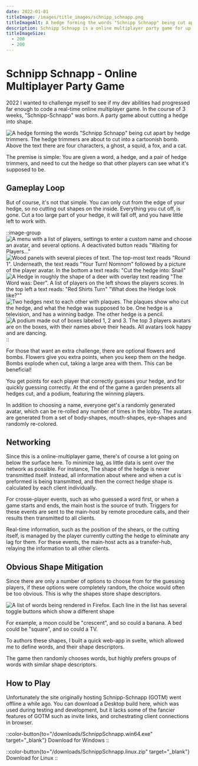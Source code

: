```yaml
---
date: 2022-01-01
titleImage: /images/title_images/schnipp_schnapp.png
titleImageAlt: A hedge forming the words "Schnipp Schnapp" being cut apart by hedge trimmers. The hedge trimmers are about to cut into a cartoonish bomb. Above the text there are four characters, a ghost, a squid, a fox, and a cat.
description: Schnipp Schnapp is a online multiplayer party game for up to eight players. In Schnipp Schnapp you need to cut a hedge into shape, so that the other players recognize it. But watch out, while you can always trim a hedge smaller, you can't grow it back once it is cut.
titleImageSize:
  - 200
  - 200
---
```


# Schnipp Schnapp - Online Multiplayer Party Game

2022 I wanted to challenge myself to see if my dev abilities had progressed far enough to code a real-time online multiplayer game.
In the course of 3 weeks, "Schnipp-Schnapp" was born.
A party game about cutting a hedge into shape.

![A hedge forming the words "Schnipp Schnapp" being cut apart by hedge trimmers. The hedge trimmers are about to cut into a cartoonish bomb. Above the text there are four characters, a ghost, a squid, a fox, and a cat.](/images/posts/schnipp_schnapp/Splash.png)

The premise is simple: You are given a word, a hedge, and a pair of hedge trimmers, and need to cut the hedge so that other players can see what it's supposed to be.

<!--more-->

## Gameplay Loop

But of course, it's not that simple. You can only cut from the edge of your hedge, so no cutting out shapes on the inside.
Everything you cut off, is gone.
Cut a too large part of your hedge, it will fall off, and you have little left to work with.

::image-group
![A menu with a list of players, settings to enter a custom name and choose an avatar, and several options. A deactivated button reads "Waiting for Players..."](/images/posts/schnipp_schnapp/lobby.png)
![Wood panels with several pieces of text. The top-most text reads "Round 1". Underneath, the text reads "Your Turn! Nomnom" followed by a picture of the player avatar. In the bottom a text reads: "Cut the hedge into: Snail"](/images/posts/schnipp_schnapp/your_turn.png)
![A Hedge in roughly the shape of a deer with overlay text reading "The Word was: Deer". A list of players on the left shows the players scores. In the top left a text reads: "Red Shirts Turn" "What does the Hedge look like?""](/images/posts/schnipp_schnapp/deer.png)
![Two hedges next to each other with plaques. The plaques show who cut the hedge, and what the hedge was supposed to be. One hedge is a television, and has a winning badge. The other hedge is a pencil.](/images/posts/schnipp_schnapp/garden.png)
![A podium made out of boxes labeled 1, 2 and 3. The top 3 players avatars are on the boxes, with their names above their heads. All avatars look happy and are dancing.](/images/posts/schnipp_schnapp/victory.png)
::

For those that want an extra challenge, there are optional flowers and bombs.
Flowers give you extra points, when you keep them on the hedge.
Bombs explode when cut, taking a large area with them. This can be beneficial!

You get points for each player that correctly guesses your hedge, and for quickly guessing correctly.
At the end of the game a garden presents all hedges cut, and a podium, featuring the winning players.

In addition to choosing a name, everyone get's a randomly generated avatar, which can be re-rolled any number of times in the lobby.
The avatars are generated from a set of body-shapes, mouth-shapes, eye-shapes and randomly re-colored.

## Networking

Since this is a online-multiplayer game, there's of course a lot going on below the surface here.
To minimize lag, as little data is sent over the network as possible.
For instance, The shape of the hedge is never transmitted itself.
Instead, all information about where and when a cut is preformed is being transmitted, and then the correct hedge shape is calculated by each client individually.

For crosse-player events, such as who guessed a word first, or when a game starts and ends, the main host is the source of truth.
Triggers for these events are sent to the main-host by remote procedure calls, and their results then transmitted to all clients.

Real-time information, such as the position of the shears, or the cutting itself, is managed by the player currently cutting the hedge to eliminate any lag for them.
For these events, the main-host acts as a transfer-hub, relaying the information to all other clients.

## Obvious Shape Mitigation

Since there are only a number of options to choose from for the guessing players, if these options were completely random, the choice would often be too obvious.
This is why the shapes store shape descriptors.

![A list of words being rendered in Firefox. Each line in the list has several toggle buttons which show a different shape](/images/posts/schnipp_schnapp/schnipp-schnapp-word-utility.jpg)

For example, a moon could be "crescent", and so could a banana.
A bed could be "square", and so could a TV.

To authors these shapes, I built a quick web-app in svelte, which allowed me to define words, and their shape descriptors.

The game then randomly chooses words, but highly prefers groups of words with similar shape descriptors.

## How to Play

Unfortunately the site originally hosting Schnipp-Schnapp (GOTM) went offline a while ago.
You can download a Desktop build here, which was used during testing and development, but it lacks some of the fancier features of GOTM such as invite links, and orchestrating client connections in browser.

::color-button{to="/downloads/SchnippSchnapp.win64.exe" target="\_blank"}
Download for Windows
::

::color-button{to="/downloads/SchnippSchnapp.linux.zip" target="\_blank"}
Download for Linux
::
